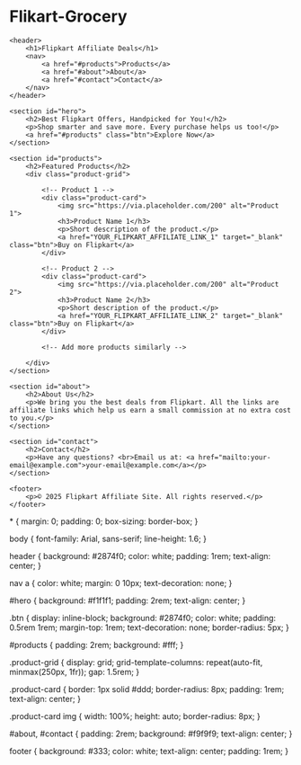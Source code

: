 # Flikart-Grocery
<!DOCTYPE html>
<html lang="en">
<head>
    <meta charset="UTF-8">
    <meta name="viewport" content="width=device-width, initial-scale=1.0">
    <title>Flipkart Deals - Best Offers for You!</title>
    <link rel="stylesheet" href="styles.css">
</head>
<body>

    <header>
        <h1>Flipkart Affiliate Deals</h1>
        <nav>
            <a href="#products">Products</a>
            <a href="#about">About</a>
            <a href="#contact">Contact</a>
        </nav>
    </header>

    <section id="hero">
        <h2>Best Flipkart Offers, Handpicked for You!</h2>
        <p>Shop smarter and save more. Every purchase helps us too!</p>
        <a href="#products" class="btn">Explore Now</a>
    </section>

    <section id="products">
        <h2>Featured Products</h2>
        <div class="product-grid">

            <!-- Product 1 -->
            <div class="product-card">
                <img src="https://via.placeholder.com/200" alt="Product 1">
                <h3>Product Name 1</h3>
                <p>Short description of the product.</p>
                <a href="YOUR_FLIPKART_AFFILIATE_LINK_1" target="_blank" class="btn">Buy on Flipkart</a>
            </div>

            <!-- Product 2 -->
            <div class="product-card">
                <img src="https://via.placeholder.com/200" alt="Product 2">
                <h3>Product Name 2</h3>
                <p>Short description of the product.</p>
                <a href="YOUR_FLIPKART_AFFILIATE_LINK_2" target="_blank" class="btn">Buy on Flipkart</a>
            </div>

            <!-- Add more products similarly -->

        </div>
    </section>

    <section id="about">
        <h2>About Us</h2>
        <p>We bring you the best deals from Flipkart. All the links are affiliate links which help us earn a small commission at no extra cost to you.</p>
    </section>

    <section id="contact">
        <h2>Contact</h2>
        <p>Have any questions? <br>Email us at: <a href="mailto:your-email@example.com">your-email@example.com</a></p>
    </section>

    <footer>
        <p>© 2025 Flipkart Affiliate Site. All rights reserved.</p>
    </footer>

</body>
</html>
* {
    margin: 0;
    padding: 0;
    box-sizing: border-box;
}

body {
    font-family: Arial, sans-serif;
    line-height: 1.6;
}

header {
    background: #2874f0;
    color: white;
    padding: 1rem;
    text-align: center;
}

nav a {
    color: white;
    margin: 0 10px;
    text-decoration: none;
}

#hero {
    background: #f1f1f1;
    padding: 2rem;
    text-align: center;
}

.btn {
    display: inline-block;
    background: #2874f0;
    color: white;
    padding: 0.5rem 1rem;
    margin-top: 1rem;
    text-decoration: none;
    border-radius: 5px;
}

#products {
    padding: 2rem;
    background: #fff;
}

.product-grid {
    display: grid;
    grid-template-columns: repeat(auto-fit, minmax(250px, 1fr));
    gap: 1.5rem;
}

.product-card {
    border: 1px solid #ddd;
    border-radius: 8px;
    padding: 1rem;
    text-align: center;
}

.product-card img {
    width: 100%;
    height: auto;
    border-radius: 8px;
}

#about, #contact {
    padding: 2rem;
    background: #f9f9f9;
    text-align: center;
}

footer {
    background: #333;
    color: white;
    text-align: center;
    padding: 1rem;
}
